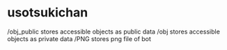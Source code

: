 # usotsukichan

/obj_public stores accessible objects as public data
/obj stores accessible objects as private data
/PNG stores png file of bot
